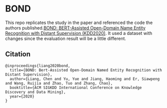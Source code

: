 # BOND
This repo replicates the study in the paper and referenced the code the authors published.[BOND: BERT-Assisted Open-Domain Name Entity Recognition with Distant Supervision (KDD2020)](https://arxiv.org/abs/2006.15509). It used a dataset with changes since the evaluation result will be a little different. 

## Citation
```
@inproceedings{liang2020bond,
  title={BOND: Bert-Assisted Open-Domain Named Entity Recognition with Distant Supervision},
  author={Liang, Chen and Yu, Yue and Jiang, Haoming and Er, Siawpeng and Wang, Ruijia and Zhao, Tuo and Zhang, Chao},
  booktitle={ACM SIGKDD International Conference on Knowledge Discovery and Data Mining},
  year={2020}
}
```
